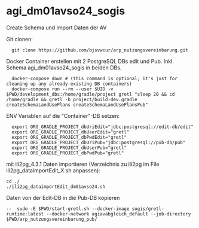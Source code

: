 # agi_dm01avso24_sogis 
Create Schema und Import Daten der AV

Git clonen:
```
  git clone https://github.com/bjsvwcur/arp_nutzungsvereinbarung.git
```

Docker Container erstellen mit 2 PostgreSQL DBs edit und Pub. Inkl. Schema agi_dm01avso24_sogis in beiden DBs.

```
  docker-compose down # (this command is optional; it's just for cleaning up any already existing DB containers)
  docker-compose run --rm --user $UID -v $PWD/development_dbs:/home/gradle/project gretl "sleep 20 && cd /home/gradle && gretl -b project/build-dev.gradle createSchemaLandUsePlans createSchemaLandUsePlansPub"
```

ENV Variablen auf die "Container"-DB setzen:
```
  export ORG_GRADLE_PROJECT_dbUriEdit="jdbc:postgresql://edit-db/edit"
  export ORG_GRADLE_PROJECT_dbUserEdit="gretl"
  export ORG_GRADLE_PROJECT_dbPwdEdit="gretl"
  export ORG_GRADLE_PROJECT_dbUriPub="jdbc:postgresql://pub-db/pub"
  export ORG_GRADLE_PROJECT_dbUserPub="gretl"
  export ORG_GRADLE_PROJECT_dbPwdPub="gretl"

```

mit ili2pg_4.3.1 Daten importieren (Verzeichnis zu ili2pg im File ili2pg_dataimportEdit_X.sh anpassen):
```
cd ./
./ili2pg_dataimportEdit_dm01avso24.sh
```

Daten von der Edit-DB in die Pub-DB kopieren
```
--  sudo -E $PWD/start-gretl.sh --docker-image sogis/gretl-runtime:latest --docker-network agiavabgleich_default --job-directory $PWD/arp_nutzungsvereinbarung_pub/
  ```
